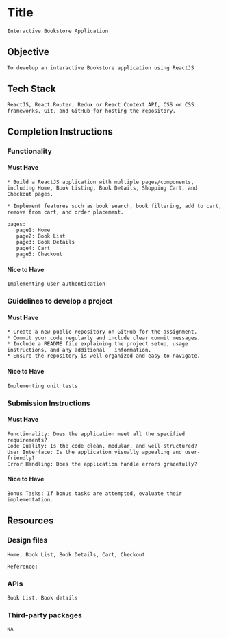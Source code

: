 # Title

    Interactive Bookstore Application

## Objective

    To develop an interactive Bookstore application using ReactJS

## Tech Stack

    ReactJS, React Router, Redux or React Context API, CSS or CSS frameworks, Git, and GitHub for hosting the repository.

## Completion Instructions

### Functionality

#### Must Have

    * Build a ReactJS application with multiple pages/components, including Home, Book Listing, Book Details, Shopping Cart, and Checkout pages.

    * Implement features such as book search, book filtering, add to cart, remove from cart, and order placement.

    pages:
       page1: Home
       page2: Book List
       page3: Book Details
       page4: Cart
       page5: Checkout

#### Nice to Have

    Implementing user authentication

### Guidelines to develop a project

#### Must Have

    * Create a new public repository on GitHub for the assignment.
    * Commit your code regularly and include clear commit messages.
    * Include a README file explaining the project setup, usage instructions, and any additional   information.
    * Ensure the repository is well-organized and easy to navigate.

#### Nice to Have

    Implementing unit tests

### Submission Instructions

#### Must Have

    Functionality: Does the application meet all the specified requirements?
    Code Quality: Is the code clean, modular, and well-structured?
    User Interface: Is the application visually appealing and user-friendly?
    Error Handling: Does the application handle errors gracefully?

#### Nice to Have

    Bonus Tasks: If bonus tasks are attempted, evaluate their implementation.

## Resources

### Design files

    Home, Book List, Book Details, Cart, Checkout

    Reference:

### APIs

    Book List, Book details

### Third-party packages

    NA
